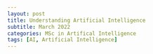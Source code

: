 ```yaml
---
layout: post
title: Understanding Artificial Intelligence 
subtitle: March 2022
categories: MSc in Artifical Intelligence
tags: [AI, Artificial Intelligence]
---
```


